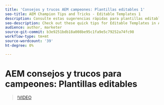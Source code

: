 ```yaml
---
title: 'Consejos y trucos AEM campeones: Plantillas editables 1'
seo-title: AEM Champion Tips and Tricks - Editable Templates 1
description: Consulte estas sugerencias rápidas para plantillas editables en AEM Sites de AEM experto y campeón, Greg Dimeris. Pruébelas en tu instancia hoy.
seo-description: Check out these quick tips for Editable Templates in AEM Sites by AEM Champion and expert, Greg Dimeris. Try them out in your instance today.
audience: author, marketer
source-git-commit: b3e9251bdb18a008be95c1fa9e5c79252a74fc98
workflow-type: tm+mt
source-wordcount: '39'
ht-degree: 0%

---
```



# AEM consejos y trucos para campeones: Plantillas editables

>[!VIDEO](https://video.tv.adobe.com/v/3409424?quality=12&learn=on)
